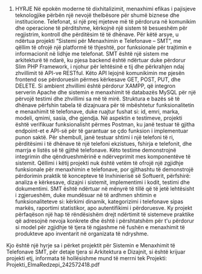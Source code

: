 1.	HYRJE
Në epokën moderne të dixhitalizimit, menaxhimi efikas i pajisjeve teknologjike përbën një nevojë thelbësore për shumë biznese dhe institucione. Telefonat, si një prej mjeteve më të përdorura në komunikim dhe operacione të përditshme, kërkojnë një sistem të besueshëm për regjistrim, kontroll dhe përditësim të të dhënave. Për këtë arsye, u ndërtua projekti “Sistemi për Menaxhimin e Telefonave – SMT”, me qëllim të ofrojë një platformë të thjeshtë, por funksionale për trajtimin e informacionit në lidhje me telefonat.
SMT është një sistem me arkitekturë të ndarë, ku pjesa backend është ndërtuar duke përdorur Slim PHP Framework, i njohur për lehtësinë e tij dhe përkrahjen ndaj zhvillimit të API-ve RESTful. Këto API lejojnë komunikimin me pjesën frontend ose përdoruesin përmes kërkesave GET, POST, PUT, dhe DELETE. Si ambient zhvillimi është përdorur XAMPP, që integron serverin Apache dhe sistemin e menaxhimit të databazës MySQL për një përvojë testimi dhe zhvillimi sa më të mirë. Struktura e bazës së të dhënave përfshin tabela të dizajnuara për të mbështetur funksionalitetin e menaxhimit të telefonave, duke ruajtur fushat si: id, emri, marka, modeli, qmimi, sasia, dhe gjendja. Në aspektin e testimeve, projekti është verifikuar funksionalisht përmes Postman, ku janë testuar të gjitha endpoint-et e API-së për të garantuar se çdo funksion i implementuar punon saktë. Për shembull, janë testuar shtimi i një telefoni të ri, përditësimi i të dhënave të një telefoni ekzistues, fshirja e telefonit, dhe marrja e listës së të gjithë telefonave. Këto testime demonstrojnë integrimin dhe qëndrueshmërinë e ndërveprimit mes komponentëve të sistemit. Qëllimi i këtij projekti nuk është vetëm të ofrojë një zgjidhje funksionale për menaxhimin e telefonave, por gjithashtu të demonstrojë përdorimin praktik të koncepteve të Inxhinierisë së Softuerit, përfshirë: analiza e kërkesave, dizajni i sistemit, implementimi i kodit, testimi dhe dokumentimi. SMT është ndërtuar në mënyrë të tillë që të jetë lehtësisht i zgjerueshëm, duke mundësuar në të ardhmen shtimin e funksionaliteteve si: kërkimi dinamik, kategorizimi i telefonave sipas markës, raportimi statistikor, apo autentifikimi i përdoruesve.
Ky projekt përfaqëson një hap të rëndësishëm drejt ndërtimit të sistemeve praktike që adresojnë nevoja konkrete dhe është i përshtatshëm për t'u përdorur si model për zgjidhje të tjera të ngjashme në fushën e menaxhimit të produkteve apo inventarit në organizata të ndryshme.


Kjo është një hyrje sa i përket projektit për Sistemin e Menaxhimit të Telefonave SMT, për detaje tjera si Arkitektura e Dizajnit, si është krijuar projekti etj, 
informata të hollësishme mund të merrni tek Projekti:
Projekti_ElmaRedzepi_242572418.pdf
